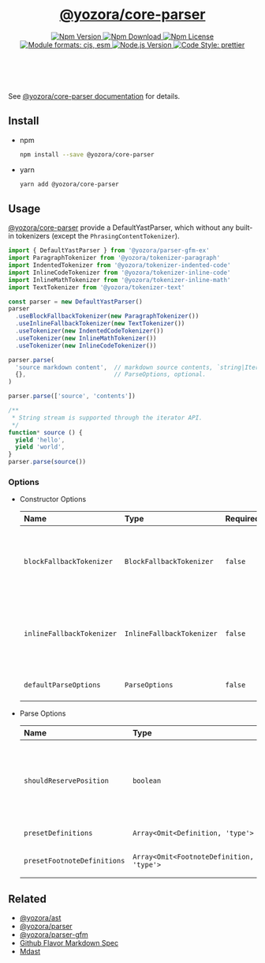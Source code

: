 <header>
  <h1 align="center">
    <a href="https://github.com/yozorajs/yozora/tree/main/packages/core-parser#readme">@yozora/core-parser</a>
  </h1>
  <div align="center">
    <a href="https://www.npmjs.com/package/@yozora/core-parser">
      <img
        alt="Npm Version"
        src="https://img.shields.io/npm/v/@yozora/core-parser.svg"
      />
    </a>
    <a href="https://www.npmjs.com/package/@yozora/core-parser">
      <img
        alt="Npm Download"
        src="https://img.shields.io/npm/dm/@yozora/core-parser.svg"
      />
    </a>
    <a href="https://www.npmjs.com/package/@yozora/core-parser">
      <img
        alt="Npm License"
        src="https://img.shields.io/npm/l/@yozora/core-parser.svg"
      />
    </a>
    <a href="#install">
      <img
        alt="Module formats: cjs, esm"
        src="https://img.shields.io/badge/module_formats-cjs%2C%20esm-green.svg"
      />
    </a>
    <a href="https://github.com/nodejs/node">
      <img
        alt="Node.js Version"
        src="https://img.shields.io/node/v/@yozora/core-parser"
      />
    </a>
    <a href="https://github.com/prettier/prettier">
      <img
        alt="Code Style: prettier"
        src="https://img.shields.io/badge/code_style-prettier-ff69b4.svg?style=flat-square"
      />
    </a>
  </div>
</header>
<br/>


See [@yozora/core-parser documentation](https://yozora.guanghechen.com/docs/package/core-parser) for details.


## Install

* npm

  ```bash
  npm install --save @yozora/core-parser
  ```

* yarn

  ```bash
  yarn add @yozora/core-parser
  ```

## Usage

[@yozora/core-parser][] provide a DefaultYastParser, which without any built-in
tokenizers (except the `PhrasingContentTokenizer`).

```typescript
import { DefaultYastParser } from '@yozora/parser-gfm-ex'
import ParagraphTokenizer from '@yozora/tokenizer-paragraph'
import IndentedTokenizer from '@yozora/tokenizer-indented-code'
import InlineCodeTokenizer from '@yozora/tokenizer-inline-code'
import InlineMathTokenizer from '@yozora/tokenizer-inline-math'
import TextTokenizer from '@yozora/tokenizer-text'

const parser = new DefaultYastParser()
parser
  .useBlockFallbackTokenizer(new ParagraphTokenizer())
  .useInlineFallbackTokenizer(new TextTokenizer())
  .useTokenizer(new IndentedCodeTokenizer())
  .useTokenizer(new InlineMathTokenizer())
  .useTokenizer(new InlineCodeTokenizer())

parser.parse(
  'source markdown content',  // markdown source contents, `string|Iterable<string>`
  {},                         // ParseOptions, optional.
)

parser.parse(['source', 'contents'])

/**
 * String stream is supported through the iterator API.
 */
function* source () {
  yield 'hello',
  yield 'world',
}
parser.parse(source())
```

### Options

* Constructor Options

  Name                      | Type                      | Required  | Description
  :-------------------------|:--------------------------|:----------|:------------
  `blockFallbackTokenizer`  | `BlockFallbackTokenizer`  | `false`   | Fallback tokenizer on processing block structure phase
  `inlineFallbackTokenizer` | `InlineFallbackTokenizer` | `false`   | Fallback tokenizer on processing inline structure phase
  `defaultParseOptions`     | `ParseOptions`            | `false`   | Default options for `parse()`

* Parse Options

  Name                        | Type                                      | Required  | Description
  :---------------------------|:------------------------------------------|:----------|:------------
  `shouldReservePosition`     | `boolean`                                 | `false`   | Whether it is necessary to reserve the position in the YastNode produced
  `presetDefinitions`         | `Array<Omit<Definition, 'type'>`          | `false`   | Preset definitions
  `presetFootnoteDefinitions` | `Array<Omit<FootnoteDefinition, 'type'>`  | `false`   | Preset footnote definitions


## Related

* [@yozora/ast][]
* [@yozora/parser][]
* [@yozora/parser-gfm][]
* [Github Flavor Markdown Spec][gfm-spec]
* [Mdast][mdast-homepage]


[docpage]: https://yozora.guanghechen.com/docs/package/core-parser
[homepage]: https://github.com/yozorajs/yozora/tree/main/packages/core-parser#readme

<!-- yozora package link definitions -->
[@yozora/ast]:                          https://github.com/yozorajs/yozora/tree/main/packages/ast#readme
[@yozora/core-parser]:                  https://github.com/yozorajs/yozora/tree/main/packages/core-parser#readme
[@yozora/parser]:                       https://github.com/yozorajs/yozora/tree/main/packages/parser#readme
[@yozora/parser-gfm]:                   https://github.com/yozorajs/yozora/tree/main/packages/parser-gfm#readme
[@yozora/parser-gfm-ex]:                https://github.com/yozorajs/yozora/tree/main/packages/parser-gfm-ex#readme
[@yozora/tokenizer-admonition]:         https://github.com/yozorajs/yozora/tree/main/tokenizers/admonition#readme
[@yozora/tokenizer-autolink]:           https://github.com/yozorajs/yozora/tree/main/tokenizers/autolink#readme
[@yozora/tokenizer-autolink-extension]: https://github.com/yozorajs/yozora/tree/main/tokenizers/autolink-extension#readme
[@yozora/tokenizer-blockquote]:         https://github.com/yozorajs/yozora/tree/main/tokenizers/blockquote#readme
[@yozora/tokenizer-break]:              https://github.com/yozorajs/yozora/tree/main/tokenizers/break#readme
[@yozora/tokenizer-definition]:         https://github.com/yozorajs/yozora/tree/main/tokenizers/definition#readme
[@yozora/tokenizer-delete]:             https://github.com/yozorajs/yozora/tree/main/tokenizers/delete#readme
[@yozora/tokenizer-emphasis]:           https://github.com/yozorajs/yozora/tree/main/tokenizers/emphasis#readme
[@yozora/tokenizer-fenced-code]:        https://github.com/yozorajs/yozora/tree/main/tokenizers/fenced-code#readme
[@yozora/tokenizer-heading]:            https://github.com/yozorajs/yozora/tree/main/tokenizers/heading#readme
[@yozora/tokenizer-html-block]:         https://github.com/yozorajs/yozora/tree/main/tokenizers/html-block#readme
[@yozora/tokenizer-html-inline]:        https://github.com/yozorajs/yozora/tree/main/tokenizers/html-inline#readme
[@yozora/tokenizer-image]:              https://github.com/yozorajs/yozora/tree/main/tokenizers/image#readme
[@yozora/tokenizer-image-reference]:    https://github.com/yozorajs/yozora/tree/main/tokenizers/image-reference#readme
[@yozora/tokenizer-indented-code]:      https://github.com/yozorajs/yozora/tree/main/tokenizers/indented-code#readme
[@yozora/tokenizer-inline-code]:        https://github.com/yozorajs/yozora/tree/main/tokenizers/inline-code#readme
[@yozora/tokenizer-inline-math]:        https://github.com/yozorajs/yozora/tree/main/tokenizers/inline-math#readme
[@yozora/tokenizer-link]:               https://github.com/yozorajs/yozora/tree/main/tokenizers/link#readme
[@yozora/tokenizer-link-reference]:     https://github.com/yozorajs/yozora/tree/main/tokenizers/link-reference#readme
[@yozora/tokenizer-list]:               https://github.com/yozorajs/yozora/tree/main/tokenizers/list#readme
[@yozora/tokenizer-list-item]:          https://github.com/yozorajs/yozora/tree/main/tokenizers/list-item#readme
[@yozora/tokenizer-math]:               https://github.com/yozorajs/yozora/tree/main/tokenizers/math#readme
[@yozora/tokenizer-paragraph]:          https://github.com/yozorajs/yozora/tree/main/tokenizers/paragraph#readme
[@yozora/tokenizer-setext-heading]:     https://github.com/yozorajs/yozora/tree/main/tokenizers/setext-heading#readme
[@yozora/tokenizer-table]:              https://github.com/yozorajs/yozora/tree/main/tokenizers/table#readme
[@yozora/tokenizer-text]:               https://github.com/yozorajs/yozora/tree/main/tokenizers/text#readme
[@yozora/tokenizer-thematic-break]:     https://github.com/yozorajs/yozora/tree/main/tokenizers/thematic-break#readme


<!-- gfm link definitions -->
[gfm-spec]: https://github.github.com/gfm
[mdast-homepage]: https://github.com/syntax-tree/mdast
[GFM Autolinks]: https://github.github.com/gfm/#autolinks
[GFM Autolinks (extension)]: https://github.github.com/gfm/#autolinks-extension-
[GFM blockquotes]: https://github.github.com/gfm/#block-quotes
[GFM hard line breaks]: https://github.github.com/gfm/#hard-line-breaks
[GFM soft line breaks]: https://github.github.com/gfm/#soft-line-breaks
[GFM link reference definitions]: https://github.github.com/gfm/#link-reference-definitions
[GFM strikethrough (extension)]: https://github.github.com/gfm/#strikethrough-extension-
[GFM emphasis and strong emphasis]: https://github.github.com/gfm/#emphasis-and-strong-emphasis
[GFM fenced code blocks]: https://github.github.com/gfm/#fenced-code-blocks
[GFM ATX headings]: https://github.github.com/gfm/#atx-headings
[GFM HTML blocks]: https://github.github.com/gfm/#html-blocks
[GFM raw HTML]: https://github.github.com/gfm/#raw-html
[GFM images]: https://github.github.com/gfm/#images
[GFM reference images]: https://github.github.com/gfm/#example-590
[GFM indented code blocks]: https://github.github.com/gfm/#indented-code-blocks
[GFM code spans]: https://github.github.com/gfm/#code-spans
[GFM links]: https://github.github.com/gfm/#links
[GFM reference links]: https://github.github.com/gfm/#reference-link
[GFM lists]: https://github.github.com/gfm/#lists
[GFM list items]: https://github.github.com/gfm/#list-items
[GFM task list items]: https://github.github.com/gfm/#task-list-items-extension-
[GFM paragraphs]: https://github.github.com/gfm/#paragraphs
[GFM setext headings]: https://github.github.com/gfm/#setext-headings
[GFM tables]: https://github.github.com/gfm/#tables-extension-
[GFM textual contents]: https://github.github.com/gfm/#textual-content
[GFM thematic breaks]: https://github.github.com/gfm/#thematic-breaks
